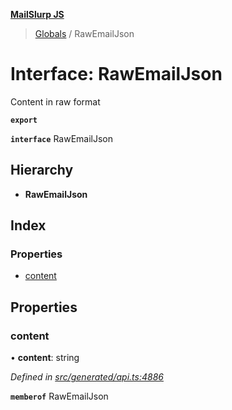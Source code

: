 **[MailSlurp JS](../README.md)**

> [Globals](../README.md) / RawEmailJson

# Interface: RawEmailJson

Content in raw format

**`export`** 

**`interface`** RawEmailJson

## Hierarchy

* **RawEmailJson**

## Index

### Properties

* [content](rawemailjson.md#content)

## Properties

### content

•  **content**: string

*Defined in [src/generated/api.ts:4886](https://github.com/mailslurp/mailslurp-client/blob/cce5bf2/src/generated/api.ts#L4886)*

**`memberof`** RawEmailJson

